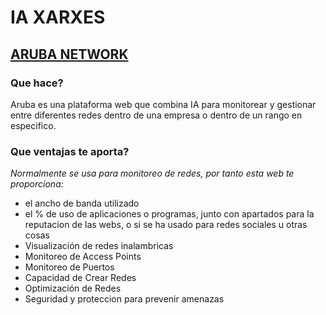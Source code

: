 # IA XARXES

[Línea invisible.]: # (Desenvolupar i publicar un manual col·laboratiu a GitHub sobre diverses eines i aplicacions d'intel·ligència artificial {IA} aplicades a l’administració de sistemes informàtics.)

[Línea invisible.]: # (Identifica quines IAs hi ha relacionades amb la informàtica, concretament ASIX.)

[Línea invisible.]: # (El manual ha de ser clar, estructurat i accessible, escrit en format Markdown per a la seva publicació com a lloc web dins de GitHub.)

## [ARUBA NETWORK](https://www.arubanetworks.com/es/)
[](https://encrypted-tbn0.gstatic.com/images?q=tbn:ANd9GcSAM9tiW3Eds5jaVXhl_ztQxKOgvvpIE6JvkQ&s)


### Que hace?

Aruba es una plataforma web que combina IA para monitorear y gestionar entre diferentes redes dentro de una empresa o dentro de un rango en especifico.

### Que ventajas te aporta? 

*Normalmente se usa para monitoreo de redes, por tanto esta web te proporciona:*

- el ancho de banda utilizado
- el % de uso de aplicaciones o programas, junto con apartados para la reputacion de las webs, o si se ha usado para redes sociales u otras cosas
- Visualización de redes inalambricas
- Monitoreo de Access Points
- Monitoreo de Puertos
- Capacidad de Crear Redes
- Optimización de Redes
- Seguridad y proteccion para prevenir amenazas




